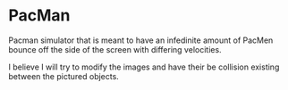 # PacMan
Pacman simulator that is meant to have an infedinite amount of PacMen bounce off the side of the screen with differing velocities.

I believe I will try to modify the images and have their be collision existing between the pictured objects.
